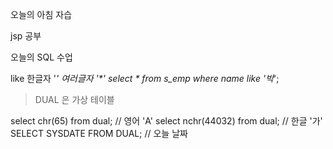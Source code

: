 오늘의 아침 자습

jsp 공부

오늘의 SQL 수업

like
한글자 '_'
여러글자 '*'
select * from s_emp
where name like '박_';

> DUAL 은 가상 테이블

select chr(65) from dual; // 영어 'A'
select nchr(44032) from dual; // 한글 '가'
SELECT SYSDATE FROM DUAL; // 오늘 날짜


<!--stackedit_data:
eyJoaXN0b3J5IjpbLTE0ODYyMzI2NzEsLTE3ODk2Njc3NTNdfQ
==
-->